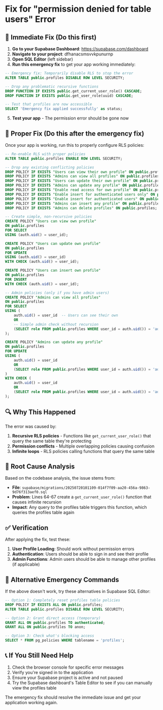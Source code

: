 # Fix for "permission denied for table users" Error

## 🚨 Immediate Fix (Do this first)

1. **Go to your Supabase Dashboard**: https://supabase.com/dashboard
2. **Navigate to your project**: dfhanacsmsvvkpunurnp
3. **Open SQL Editor** (left sidebar)
4. **Run this emergency fix** to get your app working immediately:

```sql
-- Emergency fix: Temporarily disable RLS to stop the error
ALTER TABLE public.profiles DISABLE ROW LEVEL SECURITY;

-- Drop any problematic recursive functions
DROP FUNCTION IF EXISTS public.get_current_user_role() CASCADE;
DROP FUNCTION IF EXISTS public.get_user_role(uuid) CASCADE;

-- Test that profiles are now accessible
SELECT 'Emergency fix applied successfully' as status;
```

5. **Test your app** - The permission error should be gone now

## 🔧 Proper Fix (Do this after the emergency fix)

Once your app is working, run this to properly configure RLS policies:

```sql
-- Re-enable RLS with proper policies
ALTER TABLE public.profiles ENABLE ROW LEVEL SECURITY;

-- Drop any existing conflicting policies
DROP POLICY IF EXISTS "Users can view their own profile" ON public.profiles;
DROP POLICY IF EXISTS "Admins can view all profiles" ON public.profiles;
DROP POLICY IF EXISTS "Users can update their own profile" ON public.profiles;
DROP POLICY IF EXISTS "Admins can update any profile" ON public.profiles;
DROP POLICY IF EXISTS "Enable read access for own profile" ON public.profiles;
DROP POLICY IF EXISTS "Enable insert for authenticated users only" ON public.profiles;
DROP POLICY IF EXISTS "Enable insert for authenticated users" ON public.profiles;
DROP POLICY IF EXISTS "Admins can insert any profile" ON public.profiles;
DROP POLICY IF EXISTS "Admins can delete profiles" ON public.profiles;

-- Create simple, non-recursive policies
CREATE POLICY "Users can view own profile" 
ON public.profiles 
FOR SELECT 
USING (auth.uid() = user_id);

CREATE POLICY "Users can update own profile" 
ON public.profiles 
FOR UPDATE 
USING (auth.uid() = user_id)
WITH CHECK (auth.uid() = user_id);

CREATE POLICY "Users can insert own profile" 
ON public.profiles 
FOR INSERT 
WITH CHECK (auth.uid() = user_id);

-- Admin policies (only if you have admin users)
CREATE POLICY "Admins can view all profiles" 
ON public.profiles 
FOR SELECT 
USING (
    auth.uid() = user_id  -- Users can see their own
    OR
    -- Simple admin check without recursion
    (SELECT role FROM public.profiles WHERE user_id = auth.uid()) = 'admin'::app_role
);

CREATE POLICY "Admins can update any profile" 
ON public.profiles 
FOR UPDATE 
USING (
    auth.uid() = user_id
    OR
    (SELECT role FROM public.profiles WHERE user_id = auth.uid()) = 'admin'::app_role
)
WITH CHECK (
    auth.uid() = user_id
    OR
    (SELECT role FROM public.profiles WHERE user_id = auth.uid()) = 'admin'::app_role
);
```

## 🔍 Why This Happened

The error was caused by:

1. **Recursive RLS policies** - Functions like `get_current_user_role()` that query the same table they're protecting
2. **Permission conflicts** - Multiple overlapping policies causing confusion
3. **Infinite loops** - RLS policies calling functions that query the same table

## 🎯 Root Cause Analysis

Based on the codebase analysis, the issue stems from:

- **File**: `supabase/migrations/20250720101109-014f7f09-aa20-456a-9863-9d76f313aef0.sql`
- **Problem**: Lines 64-67 create a `get_current_user_role()` function that causes infinite recursion
- **Impact**: Any query to the profiles table triggers this function, which queries the profiles table again

## ✅ Verification

After applying the fix, test these:

1. **User Profile Loading**: Should work without permission errors
2. **Authentication**: Users should be able to sign in and see their profile
3. **Admin Functions**: Admin users should be able to manage other profiles (if applicable)

## 🔄 Alternative Emergency Commands

If the above doesn't work, try these alternatives in Supabase SQL Editor:

```sql
-- Option 1: Completely reset profiles table policies
DROP POLICY IF EXISTS ALL ON public.profiles;
ALTER TABLE public.profiles DISABLE ROW LEVEL SECURITY;

-- Option 2: Grant direct access (temporary)
GRANT ALL ON public.profiles TO authenticated;
GRANT ALL ON public.profiles TO anon;

-- Option 3: Check what's blocking access
SELECT * FROM pg_policies WHERE tablename = 'profiles';
```

## 📞 If You Still Need Help

1. Check the browser console for specific error messages
2. Verify you're signed in to the application
3. Ensure your Supabase project is active and not paused
4. Try the Supabase dashboard's Table Editor to see if you can manually view the profiles table

The emergency fix should resolve the immediate issue and get your application working again.
